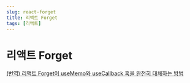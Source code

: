 ```yaml
---
slug: react-forget
title: 리액트 Forget
tags: [리액트]
---
```


# 리액트 Forget

[(번역) 리액트 Forget이 useMemo와 useCallback 훅을 완전히 대체하는 방법](https://velog.io/@lky5697/how-react-forget-will-make-react-usememo-and-usecallback-hooks-absolutely-redundant)
